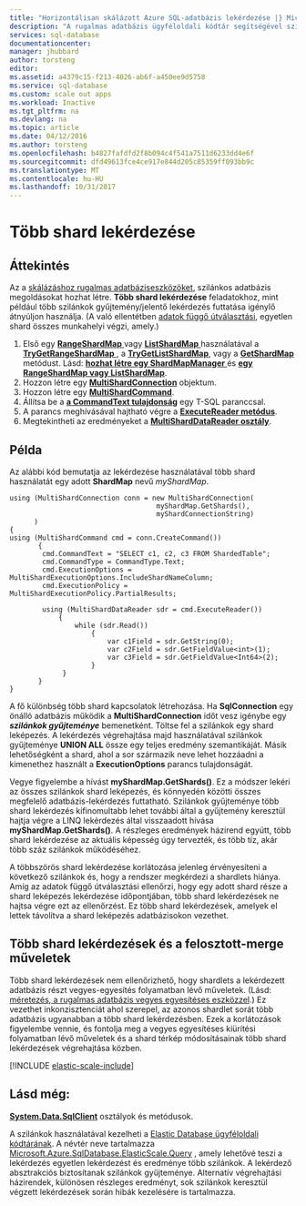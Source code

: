 ```yaml
---
title: "Horizontálisan skálázott Azure SQL-adatbázis lekérdezése |} Microsoft Docs"
description: "A rugalmas adatbázis ügyféloldali kódtár segítségével szilánkok lekérdezések futtatása."
services: sql-database
documentationcenter: 
manager: jhubbard
author: torsteng
editor: 
ms.assetid: a4379c15-f213-4026-ab6f-a450ee9d5758
ms.service: sql-database
ms.custom: scale out apps
ms.workload: Inactive
ms.tgt_pltfrm: na
ms.devlang: na
ms.topic: article
ms.date: 04/12/2016
ms.author: torsteng
ms.openlocfilehash: b4827fafdfd2f8b094c4f541a7511d6233dd4e6f
ms.sourcegitcommit: dfd49613fce4ce917e844d205c85359ff093bb9c
ms.translationtype: MT
ms.contentlocale: hu-HU
ms.lasthandoff: 10/31/2017
---
```

# <a name="multi-shard-querying"></a>Több shard lekérdezése
## <a name="overview"></a>Áttekintés
Az a [skálázáshoz rugalmas adatbáziseszközöket](sql-database-elastic-scale-introduction.md), szilánkos adatbázis megoldásokat hozhat létre. **Több shard lekérdezése** feladatokhoz, mint például több szilánkok gyűjtemény/jelentő lekérdezés futtatása igénylő átnyúljon használja. (A való ellentétben [adatok függő útválasztási](sql-database-elastic-scale-data-dependent-routing.md), egyetlen shard összes munkahelyi végzi, amely.) 

1. Első egy [ **RangeShardMap** ](https://msdn.microsoft.com/library/azure/dn807318.aspx) vagy [ **ListShardMap** ](https://msdn.microsoft.com/library/azure/dn807370.aspx) használatával a [ **TryGetRangeShardMap** ](https://msdn.microsoft.com/library/azure/microsoft.azure.sqldatabase.elasticscale.shardmanagement.shardmapmanager.trygetrangeshardmap.aspx), a [ **TryGetListShardMap**](https://msdn.microsoft.com/library/azure/microsoft.azure.sqldatabase.elasticscale.shardmanagement.shardmapmanager.trygetlistshardmap.aspx), vagy a [ **GetShardMap** ](https://msdn.microsoft.com/library/azure/microsoft.azure.sqldatabase.elasticscale.shardmanagement.shardmapmanager.getshardmap.aspx) metódust. Lásd: [ **hozhat létre egy ShardMapManager** ](sql-database-elastic-scale-shard-map-management.md#constructing-a-shardmapmanager) és [ **egy RangeShardMap vagy ListShardMap**](sql-database-elastic-scale-shard-map-management.md#get-a-rangeshardmap-or-listshardmap).
2. Hozzon létre egy  **[MultiShardConnection](https://msdn.microsoft.com/library/azure/microsoft.azure.sqldatabase.elasticscale.query.multishardconnection.aspx)**  objektum.
3. Hozzon létre egy  **[MultiShardCommand](https://msdn.microsoft.com/library/azure/microsoft.azure.sqldatabase.elasticscale.query.multishardcommand.aspx)**. 
4. Állítsa be a  **[a CommandText tulajdonság](https://msdn.microsoft.com/library/azure/microsoft.azure.sqldatabase.elasticscale.query.multishardcommand.commandtext.aspx#P:Microsoft.Azure.SqlDatabase.ElasticScale.Query.MultiShardCommand.CommandText)**  egy T-SQL paranccsal.
5. A parancs meghívásával hajtható végre a  **[ExecuteReader metódus](https://msdn.microsoft.com/library/azure/microsoft.azure.sqldatabase.elasticscale.query.multishardcommand.executereader.aspx)**.
6. Megtekintheti az eredményeket a  **[MultiShardDataReader osztály](https://msdn.microsoft.com/library/azure/microsoft.azure.sqldatabase.elasticscale.query.multisharddatareader.aspx)**. 

## <a name="example"></a>Példa
Az alábbi kód bemutatja az lekérdezése használatával több shard használatát egy adott **ShardMap** nevű *myShardMap*. 

    using (MultiShardConnection conn = new MultiShardConnection( 
                                        myShardMap.GetShards(), 
                                        myShardConnectionString) 
          ) 
    { 
    using (MultiShardCommand cmd = conn.CreateCommand())
           { 
            cmd.CommandText = "SELECT c1, c2, c3 FROM ShardedTable"; 
            cmd.CommandType = CommandType.Text; 
            cmd.ExecutionOptions = MultiShardExecutionOptions.IncludeShardNameColumn; 
            cmd.ExecutionPolicy = MultiShardExecutionPolicy.PartialResults; 

            using (MultiShardDataReader sdr = cmd.ExecuteReader()) 
                { 
                    while (sdr.Read())
                        { 
                            var c1Field = sdr.GetString(0); 
                            var c2Field = sdr.GetFieldValue<int>(1); 
                            var c3Field = sdr.GetFieldValue<Int64>(2);
                        } 
                 } 
           } 
    } 


A fő különbség több shard kapcsolatok létrehozása. Ha **SqlConnection** egy önálló adatbázis működik a **MultiShardConnection** időt vesz igénybe egy ***szilánkok gyűjteménye*** bemenetként. Töltse fel a szilánkok egy shard leképezés. A lekérdezés végrehajtása majd használatával szilánkok gyűjteménye **UNION ALL** össze egy teljes eredmény szemantikáját. Másik lehetőségként a shard, ahol a sor származik neve lehet hozzáadni a kimenethez használt a **ExecutionOptions** parancs tulajdonságát. 

Vegye figyelembe a hívást **myShardMap.GetShards()**. Ez a módszer lekéri az összes szilánkok shard leképezés, és könnyedén közötti összes megfelelő adatbázis-lekérdezés futtatható. Szilánkok gyűjteménye több shard lekérdezés kifinomultabb lehet további által a gyűjtemény keresztül hajtja végre a LINQ lekérdezés által visszaadott hívása **myShardMap.GetShards()**. A részleges eredmények házirend együtt, több shard lekérdezése az aktuális képesség úgy tervezték, és több tíz, akár több száz szilánkok működéséhez.

A többszörös shard lekérdezése korlátozása jelenleg érvényesíteni a következő szilánkok és, hogy a rendszer megkérdezi a shardlets hiánya. Amíg az adatok függő útválasztási ellenőrzi, hogy egy adott shard része a shard leképezés lekérdezése időpontjában, több shard lekérdezések ne hajtsa végre ezt az ellenőrzést. Ez több shard lekérdezések, amelyek el lettek távolítva a shard leképezés adatbázisokon vezethet.

## <a name="multi-shard-queries-and-split-merge-operations"></a>Több shard lekérdezések és a felosztott-merge műveletek
Több shard lekérdezések nem ellenőrizhető, hogy shardlets a lekérdezett adatbázis részt vegyes-egyesítés folyamatban lévő műveletek. (Lásd: [méretezés, a rugalmas adatbázis vegyes egyesítéses eszközzel](sql-database-elastic-scale-overview-split-and-merge.md).) Ez vezethet inkonzisztenciát ahol szerepel, az azonos shardlet sorát több adatbázis ugyanabban a több shard lekérdezésben. Ezek a korlátozások figyelembe vennie, és fontolja meg a vegyes egyesítéses kiürítési folyamatban lévő műveletek és a shard térkép módosításainak több shard lekérdezések végrehajtása közben.

[!INCLUDE [elastic-scale-include](../../includes/elastic-scale-include.md)]

## <a name="see-also"></a>Lásd még:
**[System.Data.SqlClient](http://msdn.microsoft.com/library/System.Data.SqlClient.aspx)**  osztályok és metódusok.

A szilánkok használatával kezelheti a [Elastic Database ügyféloldali kódtárának](sql-database-elastic-database-client-library.md). A névtér neve tartalmazza [Microsoft.Azure.SqlDatabase.ElasticScale.Query](https://msdn.microsoft.com/library/azure/microsoft.azure.sqldatabase.elasticscale.query.aspx) , amely lehetővé teszi a lekérdezés egyetlen lekérdezést és eredménye több szilánkok. A lekérdező absztrakciós biztosítanak szilánkok gyűjteménye. Alternatív végrehajtási házirendek, különösen részleges eredményt, sok szilánkok keresztül végzett lekérdezések során hibák kezelésére is tartalmazza.  

